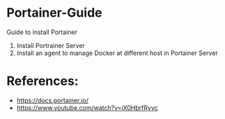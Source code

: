 # Portainer-Guide
Guide to install Portainer

1) Install Portrainer Server
2) Install an agent to manage Docker at different host in Portainer Server


# References:
 - https://docs.portainer.io/
 - https://www.youtube.com/watch?v=iX0HbrfRyvc
